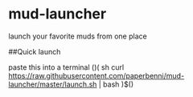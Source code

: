 # mud-launcher
launch your favorite muds from one place

##Quick launch

paste this into a terminal
$()$(
    sh
    curl https://raw.githubusercontent.com/paperbenni/mud-launcher/master/launch.sh | bash
)$()
